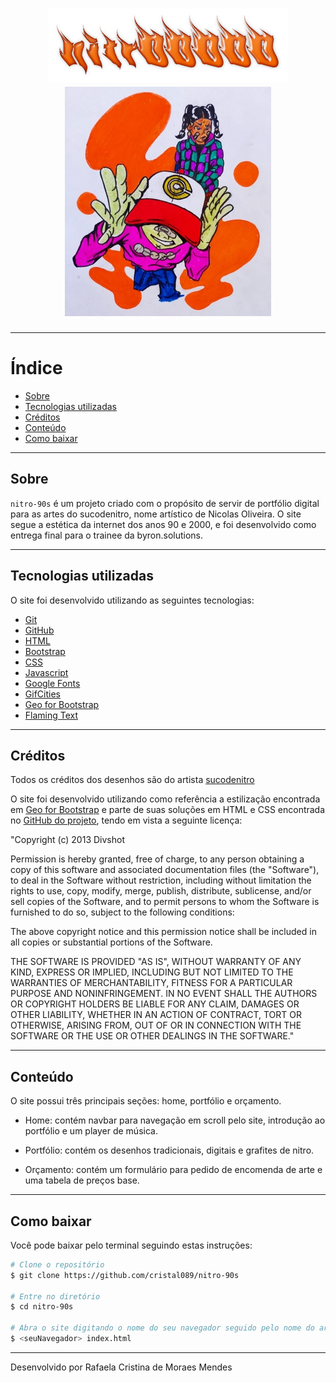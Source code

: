 <h1 align="center"> 
<img src="img/logo.png"> 
<br/>
<img src="img/banner.jpg"> 
</h1>

---

# Índice

- [Sobre](#-sobre)
- [Tecnologias utilizadas](#-tecnologias-utilizadas)
- [Créditos](#-creditos)
- [Conteúdo](#-conteudo)
- [Como baixar](#-como-baixar)

---

## Sobre

`nitro-90s` é um projeto criado com o propósito de servir de portfólio digital para as artes do sucodenitro, nome artístico de Nicolas Oliveira. O site segue a estética da internet dos anos 90 e 2000, e foi desenvolvido como entrega final para o trainee da byron.solutions.

---

## Tecnologias utilizadas

O site foi desenvolvido utilizando as seguintes tecnologias:

- [Git](https://git-scm.com)
- [GitHub](https://github.com)
- [HTML](https://html.spec.whatwg.org/multipage/)
- [Bootstrap](https://getbootstrap.com)
- [CSS](https://www.w3schools.com/css/)
- [Javascript](https://www.javascript.com)
- [Google Fonts](https://fonts.google.com)
- [GifCities](https://gifcities.org)
- [Geo for Bootstrap](https://code.divshot.com/geo-bootstrap/)
- [Flaming Text](https://flamingtext.com)

---

## Créditos

Todos os créditos dos desenhos são do artista <a href="https://www.instagram.com/sucodenitro/">sucodenitro</a>

O site foi desenvolvido utilizando como referência a estilização encontrada em <a href="https://code.divshot.com/geo-bootstrap/">Geo for Bootstrap</a> e parte de suas soluções em HTML e CSS encontrada no <a href="https://github.com/divshot/geo-bootstrap">GitHub do projeto</a>, tendo em vista a seguinte licença:

"Copyright (c) 2013 Divshot

Permission is hereby granted, free of charge, to any person obtaining a copy of this software and associated documentation files (the "Software"), to deal in the Software without restriction, including without limitation the rights to use, copy, modify, merge, publish, distribute, sublicense, and/or sell copies of the Software, and to permit persons to whom the Software is furnished to do so, subject to the following conditions:

The above copyright notice and this permission notice shall be included in all copies or substantial portions of the Software.

THE SOFTWARE IS PROVIDED "AS IS", WITHOUT WARRANTY OF ANY KIND, EXPRESS OR IMPLIED, INCLUDING BUT NOT LIMITED TO THE WARRANTIES OF MERCHANTABILITY, FITNESS FOR A PARTICULAR PURPOSE AND NONINFRINGEMENT. IN NO EVENT SHALL THE AUTHORS OR COPYRIGHT HOLDERS BE LIABLE FOR ANY CLAIM, DAMAGES OR OTHER LIABILITY, WHETHER IN AN ACTION OF CONTRACT, TORT OR OTHERWISE, ARISING FROM, OUT OF OR IN CONNECTION WITH THE SOFTWARE OR THE USE OR OTHER DEALINGS IN THE SOFTWARE."

---

## Conteúdo

O site possui três principais seções: home, portfólio e orçamento.

- Home: contém navbar para navegação em scroll pelo site, introdução ao portfólio e um player de música.

- Portfólio: contém os desenhos tradicionais, digitais e grafites de nitro.

- Orçamento: contém um formulário para pedido de encomenda de arte e uma tabela de preços base.

---

## Como baixar

Você pode baixar pelo terminal seguindo estas instruções:

```bash
# Clone o repositório
$ git clone https://github.com/cristal089/nitro-90s

# Entre no diretório
$ cd nitro-90s

# Abra o site digitando o nome do seu navegador seguido pelo nome do arquivo index.html
$ <seuNavegador> index.html
```

---

Desenvolvido por Rafaela Cristina de Moraes Mendes
